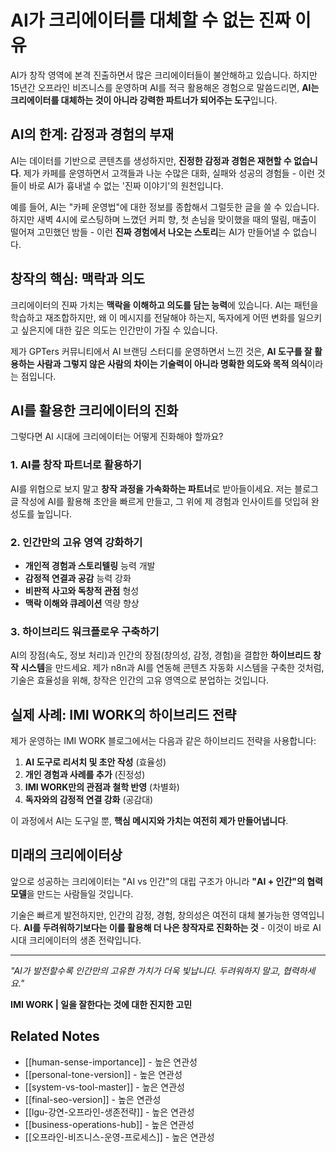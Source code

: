 # AI가 크리에이터를 대체할 수 없는 진짜 이유

AI가 창작 영역에 본격 진출하면서 많은 크리에이터들이 불안해하고 있습니다. 하지만 15년간 오프라인 비즈니스를 운영하며 AI를 적극 활용해온 경험으로 말씀드리면, **AI는 크리에이터를 대체하는 것이 아니라 강력한 파트너가 되어주는 도구**입니다.

## AI의 한계: 감정과 경험의 부재

<!-- CONTENT_IMAGE_1 -->

AI는 데이터를 기반으로 콘텐츠를 생성하지만, **진정한 감정과 경험은 재현할 수 없습니다**. 제가 카페를 운영하면서 고객들과 나눈 수많은 대화, 실패와 성공의 경험들 - 이런 것들이 바로 AI가 흉내낼 수 없는 '진짜 이야기'의 원천입니다.

예를 들어, AI는 "카페 운영법"에 대한 정보를 종합해서 그럴듯한 글을 쓸 수 있습니다. 하지만 새벽 4시에 로스팅하며 느꼈던 커피 향, 첫 손님을 맞이했을 때의 떨림, 매출이 떨어져 고민했던 밤들 - 이런 **진짜 경험에서 나오는 스토리**는 AI가 만들어낼 수 없습니다.

## 창작의 핵심: 맥락과 의도

크리에이터의 진짜 가치는 **맥락을 이해하고 의도를 담는 능력**에 있습니다. AI는 패턴을 학습하고 재조합하지만, 왜 이 메시지를 전달해야 하는지, 독자에게 어떤 변화를 일으키고 싶은지에 대한 깊은 의도는 인간만이 가질 수 있습니다.

제가 GPTers 커뮤니티에서 AI 브랜딩 스터디를 운영하면서 느낀 것은, **AI 도구를 잘 활용하는 사람과 그렇지 않은 사람의 차이는 기술력이 아니라 명확한 의도와 목적 의식**이라는 점입니다.

## AI를 활용한 크리에이터의 진화

그렇다면 AI 시대에 크리에이터는 어떻게 진화해야 할까요?

### 1. AI를 창작 파트너로 활용하기

AI를 위협으로 보지 말고 **창작 과정을 가속화하는 파트너**로 받아들이세요. 저는 블로그 글 작성에 AI를 활용해 초안을 빠르게 만들고, 그 위에 제 경험과 인사이트를 덧입혀 완성도를 높입니다.

### 2. 인간만의 고유 영역 강화하기

- **개인적 경험과 스토리텔링** 능력 개발
- **감정적 연결과 공감** 능력 강화
- **비판적 사고와 독창적 관점** 형성
- **맥락 이해와 큐레이션** 역량 향상

### 3. 하이브리드 워크플로우 구축하기

AI의 장점(속도, 정보 처리)과 인간의 장점(창의성, 감정, 경험)을 결합한 **하이브리드 창작 시스템**을 만드세요. 제가 n8n과 AI를 연동해 콘텐츠 자동화 시스템을 구축한 것처럼, 기술은 효율성을 위해, 창작은 인간의 고유 영역으로 분업하는 것입니다.

## 실제 사례: IMI WORK의 하이브리드 전략

제가 운영하는 IMI WORK 블로그에서는 다음과 같은 하이브리드 전략을 사용합니다:

1. **AI 도구로 리서치 및 초안 작성** (효율성)
2. **개인 경험과 사례를 추가** (진정성)
3. **IMI WORK만의 관점과 철학 반영** (차별화)
4. **독자와의 감정적 연결 강화** (공감대)

이 과정에서 AI는 도구일 뿐, **핵심 메시지와 가치는 여전히 제가 만들어냅니다**.

## 미래의 크리에이터상

앞으로 성공하는 크리에이터는 "AI vs 인간"의 대립 구조가 아니라 **"AI + 인간"의 협력 모델**을 만드는 사람들일 것입니다.

기술은 빠르게 발전하지만, 인간의 감정, 경험, 창의성은 여전히 대체 불가능한 영역입니다. **AI를 두려워하기보다는 이를 활용해 더 나은 창작자로 진화하는 것** - 이것이 바로 AI 시대 크리에이터의 생존 전략입니다.

---

*"AI가 발전할수록 인간만의 고유한 가치가 더욱 빛납니다. 두려워하지 말고, 협력하세요."*

**IMI WORK | 일을 잘한다는 것에 대한 진지한 고민**

## Related Notes
- [[human-sense-importance]] - 높은 연관성
- [[personal-tone-version]] - 높은 연관성
- [[system-vs-tool-master]] - 높은 연관성
- [[final-seo-version]] - 높은 연관성
- [[lgu-강연-오프라인-생존전략]] - 높은 연관성
- [[business-operations-hub]] - 높은 연관성
- [[오프라인-비즈니스-운영-프로세스]] - 높은 연관성
